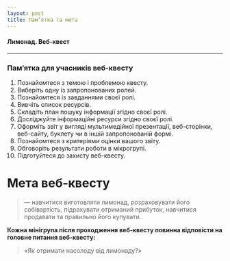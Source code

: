 ```yaml
---
layout: post
title: Пам’ятка та мета
---
```


#### Лимонад. Веб-квест
***

### Пам’ятка для учасників веб-квесту

1. Познайомтеся з темою і проблемою квесту.
2. Виберіть одну із запропонованих ролей.
3. Познайомтеся із завданнями своєї ролі.
4. Вивчіть список ресурсів.
5. Складіть план пошуку інформації згідно своєї ролі.
6. Досліджуйте інформаційні ресурси згідно своєї ролі.
7. Оформіть звіт у вигляді мультимедійної презентації, веб-сторінки, веб-сайту, буклету чи в іншій запропонованій формі.
8. Познайомтеся з критеріями оцінки вашого звіту.
9. Обговоріть результати роботи в мікрогрупі.
10. Підготуйтеся до захисту веб-квесту.

# Мета веб-квесту

> — навчитися виготовляти лимонад, розраховувати його собівартість, підрахувати отриманий прибуток, навчитися продавати та правильно його купувати..

**Кожна мінігрупа після проходження веб-квесту повинна відповісти на головне питання веб-квесту:**

> «Як отримати насолоду від лимонаду?»
